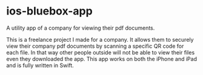 # ios-bluebox-app
A utility app of a company for viewing their pdf documents.

This is a freelance project I made for a company. It allows them to securely view their company pdf documents by scanning a specific QR code for each file. In that way other people outside will not be able to view their files even they downloaded the app. This app works on both the iPhone and iPad and is fully written in Swift.

